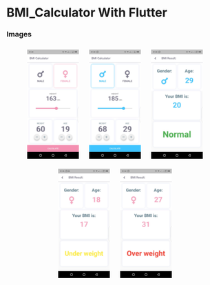 # BMI_Calculator With Flutter

### Images 
<div align="center">  
<img style="margin: 10px" src="https://raw.githubusercontent.com/ahmed9107/BMI_Calculator/main/2021-08-08%20at%2021.32.35.jpeg" width= "120"/>  
<img style="margin: 10px" src="https://raw.githubusercontent.com/ahmed9107/BMI_Calculator/main/2021-08-08%20at%2021.33.28.jpeg" width= "120"/>  
<img style="margin: 10px" src="https://raw.githubusercontent.com/ahmed9107/BMI_Calculator/main/2021-08-08%20at%2021.34.17.jpeg" width= "120"/>  
<img style="margin: 10px" src="https://raw.githubusercontent.com/ahmed9107/BMI_Calculator/main/2021-08-08%20at%2021.36.11.jpeg" width= "120"/>  
<img style="margin: 10px" src="https://raw.githubusercontent.com/ahmed9107/BMI_Calculator/main/2021-08-08%20at%2021.35.19.jpeg" width= "120"/>  
</div>
